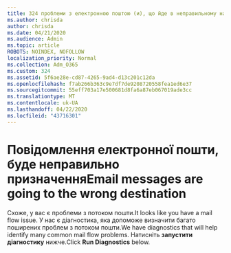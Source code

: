 ```yaml
---
title: 324 проблеми з електронною поштою (и), що йде в неправильному напрямку
ms.author: chrisda
author: chrisda
ms.date: 04/21/2020
ms.audience: Admin
ms.topic: article
ROBOTS: NOINDEX, NOFOLLOW
localization_priority: Normal
ms.collection: Adm_O365
ms.custom: 324
ms.assetid: 5f6ae28e-cd87-4265-9ad4-d13c201c12da
ms.openlocfilehash: f7ab266b363c9e7df7de9208720558fea1ed6e37
ms.sourcegitcommit: 55eff703a17e500681d8fa6a87eb067019ade3cc
ms.translationtype: MT
ms.contentlocale: uk-UA
ms.lasthandoff: 04/22/2020
ms.locfileid: "43716301"
---
```

# <a name="email-messages-are-going-to-the-wrong-destination"></a><span data-ttu-id="c51c8-102">Повідомлення електронної пошти, буде неправильно призначення</span><span class="sxs-lookup"><span data-stu-id="c51c8-102">Email messages are going to the wrong destination</span></span>

<span data-ttu-id="c51c8-103">Схоже, у вас є проблеми з потоком пошти.</span><span class="sxs-lookup"><span data-stu-id="c51c8-103">It looks like you have a mail flow issue.</span></span> <span data-ttu-id="c51c8-104">У нас є діагностика, яка допоможе визначити багато поширених проблем з потоком пошти.</span><span class="sxs-lookup"><span data-stu-id="c51c8-104">We have diagnostics that will help identify many common mail flow problems.</span></span> <span data-ttu-id="c51c8-105">Натисніть **запустити діагностику** нижче.</span><span class="sxs-lookup"><span data-stu-id="c51c8-105">Click **Run Diagnostics** below.</span></span>
